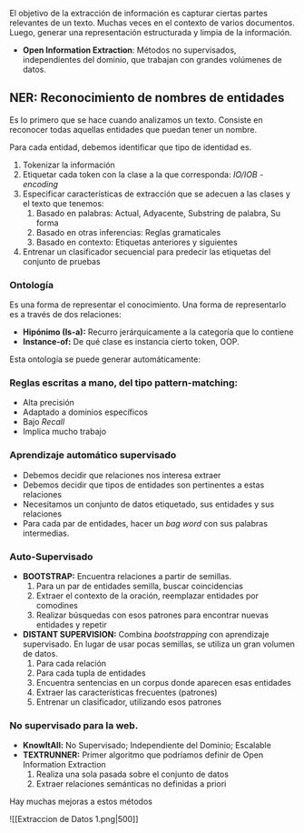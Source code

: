 El objetivo de la extracción de información es capturar ciertas partes relevantes de un texto. Muchas veces en el contexto de varios documentos. Luego, generar una representación estructurada y limpia de la información.

- **Open Information Extraction**: Métodos no supervisados, independientes del dominio, que trabajan con grandes volúmenes de datos.

## NER: Reconocimiento de nombres de entidades

Es lo primero que se hace cuando analizamos un texto. Consiste en reconocer todas aquellas entidades que puedan tener un nombre.

Para cada entidad, debemos identificar que tipo de identidad es.

1. Tokenizar la información
2. Etiquetar cada token con la clase a la que corresponda: *IO/IOB - encoding*
3. Especificar características de extracción que se adecuen a las clases y el texto que tenemos:
	1. Basado en palabras: Actual, Adyacente, Substring de palabra, Su forma
	2. Basado en otras inferencias: Reglas gramaticales
	3. Basado en contexto: Etiquetas anteriores y siguientes
4. Entrenar un clasificador secuencial para predecir las etiquetas del conjunto de pruebas

### Ontología

Es una forma de representar el conocimiento. Una forma de representarlo es a través de dos relaciones:

- **Hipónimo (Is-a):** Recurro jerárquicamente a la categoría que lo contiene
- **Instance-of:** De qué clase es instancia cierto token, OOP.

Esta ontología se puede generar automáticamente:

### Reglas escritas a mano, del tipo pattern-matching:

- Alta precisión
- Adaptado a dominios específicos
- Bajo *Recall*
- Implica mucho trabajo

### Aprendizaje automático supervisado

- Debemos decidir que relaciones nos interesa extraer
- Debemos decidir que tipos de entidades son pertinentes a estas relaciones
- Necesitamos un conjunto de datos etiquetado, sus entidades y sus relaciones
- Para cada par de entidades, hacer un *bag word* con sus palabras intermedias.

### Auto-Supervisado

- **BOOTSTRAP:** Encuentra relaciones a partir de semillas.
	1. Para un par de entidades semilla, buscar coincidencias
	2. Extraer el contexto de la oración, reemplazar entidades por comodines
	3. Realizar búsquedas con esos patrones para encontrar nuevas entidades y repetir
- **DISTANT SUPERVISION:** Combina *bootstrapping* con aprendizaje supervisado. En lugar de usar pocas semillas, se utiliza un gran volumen de datos.
	1. Para cada relación
	2. Para cada tupla de entidades
	3. Encuentra sentencias en un corpus donde aparecen esas entidades
	4. Extraer las características frecuentes (patrones)
	5. Entrenar un clasificador, utilizando esos patrones

### No supervisado para la web.

- **KnowItAll:** No Supervisado; Independiente del Dominio; Escalable
- **TEXTRUNNER:** Primer algoritmo que podríamos definir de Open Information Extraction
	1. Realiza una sola pasada sobre el conjunto de datos
	2. Extraer relaciones semánticas no definidas a priori

Hay muchas mejoras a estos métodos

![[Extraccion de Datos 1.png|500]]
